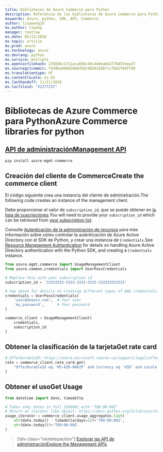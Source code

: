 ```yaml
---
title: Bibliotecas de Azure Commerce para Python
description: Referencia de las bibliotecas de Azure Commerce para Python
keywords: Azure, python, SDK, API, Commerce
author: lisawong19
ms.author: liwong
manager: routlaw
ms.date: 02/21/2018
ms.topic: article
ms.prod: azure
ms.technology: azure
ms.devlang: python
ms.service: multiple
ms.openlocfilehash: 27b826c1f11aca0d8c49c4e8eab4277b857eea37
ms.sourcegitcommit: f439ba940d5940359c982015db7ccfb82f9dffd9
ms.translationtype: HT
ms.contentlocale: es-ES
ms.lasthandoff: 11/21/2018
ms.locfileid: "52277237"
---
```

# <a name="azure-commerce-libraries-for-python"></a><span data-ttu-id="ba9aa-104">Bibliotecas de Azure Commerce para Python</span><span class="sxs-lookup"><span data-stu-id="ba9aa-104">Azure Commerce libraries for python</span></span>

## <a name="management-apipythonapioverviewazurecommercemanagement"></a>[<span data-ttu-id="ba9aa-105">API de administración</span><span class="sxs-lookup"><span data-stu-id="ba9aa-105">Management API</span></span>](/python/api/overview/azure/commerce/management)

```bash
pip install azure-mgmt-commerce
```
## <a name="create-the-commerce-client"></a><span data-ttu-id="ba9aa-106">Creación del cliente de Commerce</span><span class="sxs-lookup"><span data-stu-id="ba9aa-106">Create the commerce client</span></span>

<span data-ttu-id="ba9aa-107">El código siguiente crea una instancia del cliente de administración.</span><span class="sxs-lookup"><span data-stu-id="ba9aa-107">The following code creates an instance of the management client.</span></span>

<span data-ttu-id="ba9aa-108">Debe proporcionar el valor de ``subscription_id``, que se puede obtener en [la lista de suscripciones](https://manage.windowsazure.com/#Workspaces/AdminTasks/SubscriptionMapping).</span><span class="sxs-lookup"><span data-stu-id="ba9aa-108">You will need to provide your ``subscription_id`` which can be retrieved from [your subscription list](https://manage.windowsazure.com/#Workspaces/AdminTasks/SubscriptionMapping).</span></span>

<span data-ttu-id="ba9aa-109">Consulte [Autenticación de la administración de recursos](/python/azure/python-sdk-azure-authenticate) para más información sobre cómo controlar la autenticación de Azure Active Directory con el SDK de Python, y crear una instancia de ``Credentials``.</span><span class="sxs-lookup"><span data-stu-id="ba9aa-109">See [Resource Management Authentication](/python/azure/python-sdk-azure-authenticate) for details on handling Azure Active Directory authentication with the Python SDK, and creating a ``Credentials`` instance.</span></span>

```python
from azure.mgmt.commerce import UsageManagementClient
from azure.common.credentials import UserPassCredentials

# Replace this with your subscription id
subscription_id = '33333333-3333-3333-3333-333333333333'

# See above for details on creating different types of AAD credentials
credentials = UserPassCredentials(
    'user@domain.com',  # Your user
    'my_password',      # Your password
)

commerce_client = UsageManagementClient(
    credentials,
    subscription_id
)
``` 

## <a name="get-rate-card"></a><span data-ttu-id="ba9aa-110">Obtener la clasificación de la tarjeta</span><span class="sxs-lookup"><span data-stu-id="ba9aa-110">Get rate card</span></span>

```python
# OfferDurableID: https://azure.microsoft.com/en-us/support/legal/offer-details/
rate = commerce_client.rate_card.get(
    "OfferDurableId eq 'MS-AZR-0062P' and Currency eq 'USD' and Locale eq 'en-US' and RegionInfo eq 'US'"
)
```

## <a name="get-usage"></a><span data-ttu-id="ba9aa-111">Obtener el uso</span><span class="sxs-lookup"><span data-stu-id="ba9aa-111">Get Usage</span></span>

```python
from datetime import date, timedelta

# Takes onky dates in full ISO8601 with 'T00:00:00Z'
# Return an iterator like object: https://docs.python.org/3/library/stdtypes.html#iterator-types
usage_iterator = commerce_client.usage_aggregates.list(
    str(date.today() - timedelta(days=1))+'T00:00:00Z',
    str(date.today())+'T00:00:00Z'
)
```

> [!div class="nextstepaction"]
> [<span data-ttu-id="ba9aa-112">Explorar las API de administración</span><span class="sxs-lookup"><span data-stu-id="ba9aa-112">Explore the Management APIs</span></span>](/python/api/overview/azure/commerce/management)